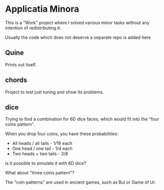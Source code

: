 # Applicatia Minora

This is a "Work" project where I solved various minor tasks without any intention of redistributing it.

Usually the code which does not deserve a separate repo is added here

## Quine

Prints out itself.

## chords

Project to test just tuning and show its problems.

## dice

Trying to find a combination for 6D dice faces, which would fit into the "four coins pattern".

When you drop four coins, you have these probabilities:

 - All heads / all tails - 1/16 each
 - One head / one tail - 1/4 each
 - Two heads + two tails - 3/8

Is it possible to simulate it with 6D dice?

What about "three coins pattern"?

The "coin patterns" are used in ancient games, such as Bul or Game of Ur.
